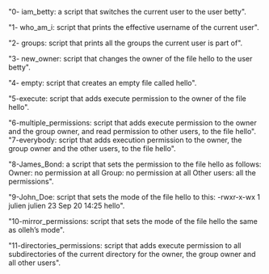 "0- iam_betty: a script that switches the current user to the user betty".

"1- who_am_i:  script that prints the effective username of the current user".

"2- groups:    script that prints all the groups the current user is part of".

"3- new_owner: script that changes the owner of the file hello to the user betty".

"4- empty:     script that creates an empty file called hello".

"5-execute:    script that adds execute permission to the owner of the file hello".

"6-multiple_permissions:  script that adds execute permission to the owner and the group owner, and read permission to other users, to the file hello".
"7-everybody:  script that adds execution permission to the owner, the group owner and the other users, to the file hello".

"8-James_Bond: a script that sets the permission to the file hello as follows:
Owner: no permission at all
Group: no permission at all
Other users: all the permissions".

"9-John_Doe:   script that sets the mode of the file hello to this:
-rwxr-x-wx 1 julien julien 23 Sep 20 14:25 hello".

"10-mirror_permissions: script that sets the mode of the file hello the same as olleh’s mode".

"11-directories_permissions: script that adds execute permission to all subdirectories of the current directory for the owner, the group owner and all other users".
